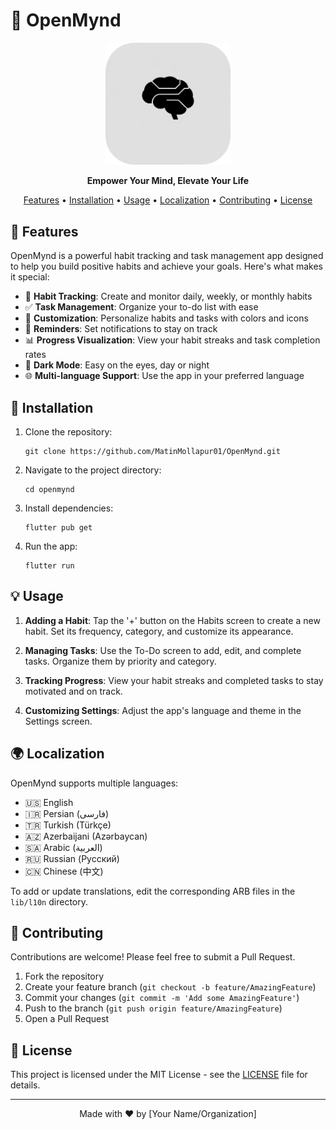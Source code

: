 # 🧠 OpenMynd

<p align="center">
  <img src="assets/icon.png" alt="OpenMynd Logo" width="200"/>
</p>

<p align="center">
  <strong>Empower Your Mind, Elevate Your Life</strong>
</p>

<p align="center">
  <a href="#features">Features</a> •
  <a href="#installation">Installation</a> •
  <a href="#usage">Usage</a> •
  <a href="#localization">Localization</a> •
  <a href="#contributing">Contributing</a> •
  <a href="#license">License</a>
</p>

## 🌟 Features

OpenMynd is a powerful habit tracking and task management app designed to help you build positive habits and achieve your goals. Here's what makes it special:

- 📅 **Habit Tracking**: Create and monitor daily, weekly, or monthly habits
- ✅ **Task Management**: Organize your to-do list with ease
- 🌈 **Customization**: Personalize habits and tasks with colors and icons
- 🔔 **Reminders**: Set notifications to stay on track
- 📊 **Progress Visualization**: View your habit streaks and task completion rates
- 🌙 **Dark Mode**: Easy on the eyes, day or night
- 🌐 **Multi-language Support**: Use the app in your preferred language

## 🚀 Installation

1. Clone the repository:
   ```
   git clone https://github.com/MatinMollapur01/OpenMynd.git
   ```
2. Navigate to the project directory:
   ```
   cd openmynd
   ```
3. Install dependencies:
   ```
   flutter pub get
   ```
4. Run the app:
   ```
   flutter run
   ```

## 💡 Usage

1. **Adding a Habit**: Tap the '+' button on the Habits screen to create a new habit. Set its frequency, category, and customize its appearance.

2. **Managing Tasks**: Use the To-Do screen to add, edit, and complete tasks. Organize them by priority and category.

3. **Tracking Progress**: View your habit streaks and completed tasks to stay motivated and on track.

4. **Customizing Settings**: Adjust the app's language and theme in the Settings screen.

## 🌍 Localization

OpenMynd supports multiple languages:

- 🇺🇸 English
- 🇮🇷 Persian (فارسی)
- 🇹🇷 Turkish (Türkçe)
- 🇦🇿 Azerbaijani (Azərbaycan)
- 🇸🇦 Arabic (العربية)
- 🇷🇺 Russian (Русский)
- 🇨🇳 Chinese (中文)

To add or update translations, edit the corresponding ARB files in the `lib/l10n` directory.

## 🤝 Contributing

Contributions are welcome! Please feel free to submit a Pull Request.

1. Fork the repository
2. Create your feature branch (`git checkout -b feature/AmazingFeature`)
3. Commit your changes (`git commit -m 'Add some AmazingFeature'`)
4. Push to the branch (`git push origin feature/AmazingFeature`)
5. Open a Pull Request

## 📄 License

This project is licensed under the MIT License - see the [LICENSE](LICENSE) file for details.

---

<p align="center">
  Made with ❤️ by [Your Name/Organization]
</p>